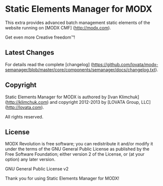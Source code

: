 # Static Elements Manager for MODX #

This extra provides advanced batch management static elements of the website running on [MODX CMF] (http://modx.com).

Get even more Creative freedom™!

## Latest Changes ##

For details read the complete [changelog] (https://github.com/lovata/modx-semanager/blob/master/core/components/semanager/docs/changelog.txt).

## Copyright ##

Static Elements Manager for MODX is authored by [Ivan Klimchuk] (http://klimchuk.com) and copyright 2012-2013 by [LOVATA Group, LLC] (http://lovata.com).

All rights reserved.

## License ##

MODX Revolution is free software; you can redistribute it and/or modify it under the terms of the GNU General Public License as published by the Free Software Foundation; either version 2 of the License, or (at your option) any later version.

GNU General Public License v2

Thank you for using Static Elements Manager for MODX!
